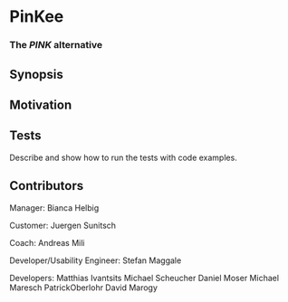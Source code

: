 # PinKee
### The _PINK_ alternative

## Synopsis

## Motivation

## Tests

Describe and show how to run the tests with code examples.

## Contributors

Manager: Bianca Helbig

Customer: Juergen Sunitsch

Coach: Andreas Mili

Developer/Usability Engineer: Stefan Maggale

Developers: 
  Matthias Ivantsits
  Michael Scheucher
  Daniel Moser
  Michael Maresch
  PatrickOberlohr
  David Marogy


